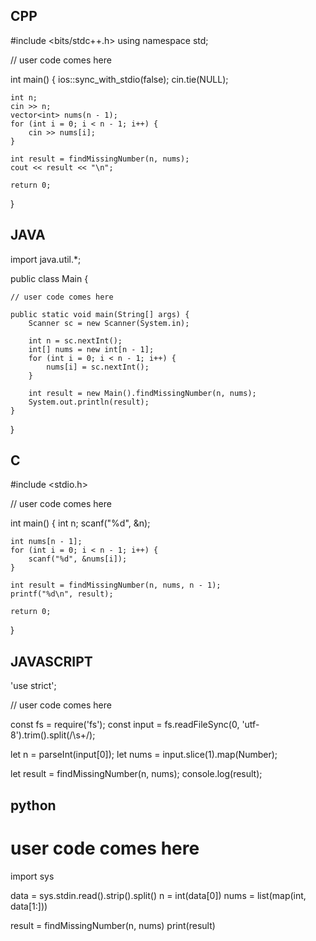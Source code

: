 ## CPP

#include <bits/stdc++.h>
using namespace std;

// user code comes here

int main() {
    ios::sync_with_stdio(false);
    cin.tie(NULL);

    int n;
    cin >> n;
    vector<int> nums(n - 1);
    for (int i = 0; i < n - 1; i++) {
        cin >> nums[i];
    }

    int result = findMissingNumber(n, nums);
    cout << result << "\n";

    return 0;
}


## JAVA

import java.util.*;

public class Main {

    // user code comes here

    public static void main(String[] args) {
        Scanner sc = new Scanner(System.in);

        int n = sc.nextInt();
        int[] nums = new int[n - 1];
        for (int i = 0; i < n - 1; i++) {
            nums[i] = sc.nextInt();
        }

        int result = new Main().findMissingNumber(n, nums);
        System.out.println(result);
    }
}


## C

#include <stdio.h>

// user code comes here

int main() {
    int n;
    scanf("%d", &n);

    int nums[n - 1];
    for (int i = 0; i < n - 1; i++) {
        scanf("%d", &nums[i]);
    }

    int result = findMissingNumber(n, nums, n - 1);
    printf("%d\n", result);

    return 0;
}


## JAVASCRIPT

'use strict';

// user code comes here

const fs = require('fs');
const input = fs.readFileSync(0, 'utf-8').trim().split(/\s+/);

let n = parseInt(input[0]);
let nums = input.slice(1).map(Number);

let result = findMissingNumber(n, nums);
console.log(result);


## python

# user code comes here

import sys

data = sys.stdin.read().strip().split()
n = int(data[0])
nums = list(map(int, data[1:]))

result = findMissingNumber(n, nums)
print(result)